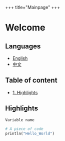 +++
title="Mainpage"
+++

# Welcome

## Languages

* [English](solhvemjsun.github.io)
* [中文](solhvemjsun.github.io/cn)

## Table of content

* [1. Highlights](#Highlights)

## Highlights

`Variable name`

```python
# A piece of code
println("Hello_World")
```
